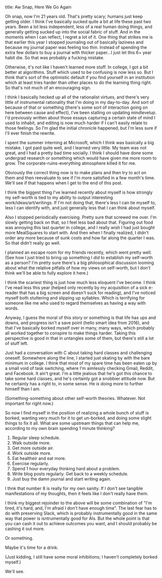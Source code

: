 title: Aw Snap, Here We Go Again

Oh snap, now I'm 21 years old. That's pretty scary; humans just keep getting older. I think I've basically sucked quite a bit at life these past two years. Been a lot less independent, less of a real human doing things, and generally getting sucked up into the social fabric of stuff. And in the moments when I can reflect, I regret a lot of it. One thing that strikes me is that earlier this year I stopped journaling out of basically laziness and because my journal paper was feeling too thin. Instead of spending the extra few dollars to buy a journal with thicker paper...I just let this 6+ year habit die. So that was probably a fucking mistake.

Otherwise, it's not like I haven't learned more stuff. In college, I got a bit better at algorithms. Stuff which used to be confusing is now less so. But I think that's sort of the optimistic default if you find yourself in an institution which at least tries harder than other places to do the learning thing right. So that's not much of an encouraging sign.

I think I basically hecked up all of the rationalist virtues, and there's very little of instrumental rationality that I'm doing in my day-to-day. And sort of because of that or something (there's some sort of interaction going on here between cause and effect), I've been stalling on updating mindlevelup. I'd previously written about those essays capturing a certain state of mind I used to inhabit, and editing is now much harder if I can't easily relate to those feelings. So I'm glad the initial chronicle happened, but I'm less sure if I'll ever finish the rewrite.

I spent the summer interning at Microsoft, which I think was basically a big mistake. I got paid quite well, and I learned very little. My team was not great, and I had a pretty bad time socially. I think I should have done some undergrad research or something which would have given me more room to grow. The corporate-ruins-everything atmosphere killed it for me.

Obviously the correct thing now is to make plans and then try to act on them and then reevaluate to see if I'm more satisfied in a few month's time. We'll see if that happens when I get to the end of this post.

I think the biggest thing I've learned recently about myself is how strongly my self-worth is tied to my ability to output interesting work/ideas/art/writings. If I'm not doing that, there's less I can tie myself to, less I can identify with, and just generally less that I can think about myself.

Also I stopped periodically exercising. Pretty sure that screwed me over. I'm slowly getting back on that, so I feel less bad about that. Figuring out food was annoying this last quarter in college, and I really wish I had just bought more MealSquares to start with. And then when I finally realized, I didn't order any more because of sunk costs and how far along the quarter I was. So that didn't really go well.

I planned an escape room for my friends recently, which went pretty well. (See how I just tried to bring up something I *did* to establish my self-worth as a person? I'm pretty sure there's a big philosophical discussion looming about what the relative pitfalls of how my views on self-worth, but I don't think we'll be able to fully explore it here.)

I think the scariest thing is just how much less eloquent I've become. I think I've read less this year (helped only recently by my acquisition of a sick e-reader that has a big screen and doesn't suck for reading), and I've noticed myself both stuttering and slipping up syllables. Which is terrifying for someone like me who used to regard themselves as having a way with words.

Anyway, I guess the moral of this story or something is that life has ups and downs, and progress isn't a save point (hello smart idea from 2016), and that I've basically borked myself over in many, many ways, which probably all worked together to conspire to make things harder. Taking this perspective is good in that in untangles some of them, but there's still a lot of stuff left.

Just had a conversation with C about taking hard classes and challenging oneself. Somewhere along the line, I started just skating by with the bare minimum in college. I think that most of my spare time has been eaten up by a small void of task switching, where I'm aimlessly checking Gmail, Reddit, and Facebook. It ain't great. I'm a little jealous that he's got this chance to take some hard classes, and he's certainly got a snobbier attitude now. But he certainly has a right to, in some sense. He *is* doing more to further himself than I am.

(Something-something about other self-worth theories. Whatever. Not important for right now.)

So now I find myself in the position of realizing a whole bunch of stuff is borked, wanting very much for it to get un-borked, and doing some slight things to fix it all. What are some upstream things that can help me, according to my own brain spending 1 minute thinking?

1. Regular sleep schedule.
2. Walk outside more.
3. Get more outside air.
4. Work outside more.
5. Eat healtheir and eat more.
6. Exercise regularly.
7. Spend 1 hour everyday thinking hard about a problem.
8. Write blog posts regularly. Get back to a weekly schedule.
9. Just buy the damn journal and start writing again.

I thnk that number 8 is really for my own sanity. If I don't see tangible manifestations of my thoughts, then it feels like I don't really have them.

I think my biggest rejoinder to the above will be some combination of "I'm tired, it's hard, and, I'm afraid I don't have enough time". The last fear has to do with preserving Slack, which is probably instrumentally good in the same way that power is isntrumentally good for AIs. But the whole point is that you can cash it out to achieve outcomes you want, and I should probably be cashing it out more.

Or something.

Maybe it's time for a drink. 

(Just kidding, I still have some moral inhibitions; I haven't completely borked myself.)

We'll see.